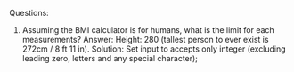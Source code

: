 Questions:

1. Assuming the BMI calculator is for humans, what is the limit for each measurements?
   Answer: Height: 280 (tallest person to ever exist is 272cm / 8 ft 11 in).
   Solution: Set input to accepts only integer (excluding leading zero, letters and any special character);
